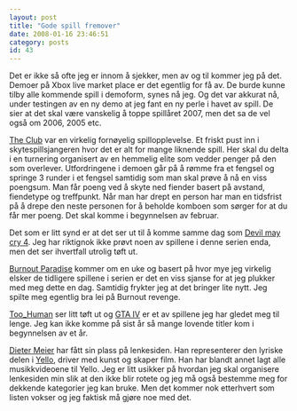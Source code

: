 ```yaml
---
layout: post
title: "Gode spill fremover"
date: 2008-01-16 23:46:51
category: posts
id: 43
---
```

Det er ikke så ofte jeg er innom å sjekker, men av og til kommer jeg på det. Demoer på Xbox live market place er det egentlig for få av. De burde kunne tilby alle kommende spill i demoform, synes nå jeg. Og det var akkurat nå, under testingen av en ny demo at jeg fant en ny perle i havet av spill. De sier at det skal være vanskelig å toppe spillåret 2007, men det sa de vel også om 2006, 2005 etc. 

[The Club][1] var en virkelig fornøyelig spillopplevelse. Et friskt pust inn i skytespillsjangeren hvor det er alt for mange liknende spill. Her skal du delta i en turnering organisert av en hemmelig elite som vedder penger på den som overlever. Utfordringene i demoen går på å rømme fra et fengsel og springe 3 runder i et fengsel samtidig som man skal prøve å nå en viss poengsum. Man får poeng ved å skyte ned fiender basert på avstand, fiendetype og treffpunkt. Når man har drept en person har man en tidsfrist på å drepe den neste personen for å beholde komboen som sørger for at du får mer poeng. Det skal komme i begynnelsen av februar. 

Det som er litt synd er at det ser ut til å komme samme dag som [Devil may cry 4][2]. Jeg har riktignok ikke prøvt noen av spillene i denne serien enda, men det ser ihvertfall utrolig tøft ut. 

[Burnout Paradise][3] kommer om en uke og basert på hvor mye jeg virkelig elsker de tidligere spillene i serien er det en viss sjanse for at jeg plukker med meg dette en dag. Samtidig frykter jeg at det bringer lite nytt. Jeg spilte meg egentlig bra lei på Burnout revenge. 

[Too_Human][4] ser litt tøft ut og [GTA IV][5] er et av spillene jeg har gledet meg til lenge. Jeg kan ikke komme på sist år så mange lovende titler kom i begynnelsen av et år. 

[Dieter Meier][6] har fått sin plass på lenkesiden. Han representerer den lyriske delen i [Yello][7], driver med kunst og skaper film. Han har blandt annet lagt alle musikkvideoene til Yello. Jeg er litt usikker på hvordan jeg skal organisere lenkesiden min slik at den ikke blir rotete og jeg må også bestemme meg for dekkende kategorier jeg kan bruke. Men det kommer nok etterhvert som listen vokser og jeg faktisk må gjøre noe med det.

 [1]: http://en.wikipedia.org/wiki/The_Club_(video_game)
 [2]: http://en.wikipedia.org/wiki/Devil_may_cry_4
 [3]: http://en.wikipedia.org/wiki/Burnout_Paradise
 [4]: http://en.wikipedia.org/wiki/Too_Human
 [5]: http://en.wikipedia.org/wiki/Grand_Theft_Auto_IV
 [6]: http://www.dietermeier.com/
 [7]: http://en.wikipedia.org/wiki/Yello